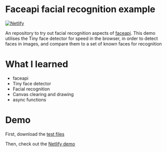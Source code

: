 # Faceapi facial recognition example
[![Netlify](https://img.shields.io/netlify/67dda527-6328-458e-b5eb-db516a664f06?logo=Netlify&style=for-the-badge)](https://faceapi-recognition-web.netlify.app)

An repository to try out facial recognition aspects of [faceapi](https://github.com/justadudewhohacks/face-api.js/). This demo utilises the Tiny face detector for speed in the browser, in order to detect faces in images, and compare them to a set of known faces for recognition

# What I learned

- faceapi
- Tiny face detector
- Facial recognition
- Canvas clearing and drawing
- async functions

# Demo

First, download the [test files](https://github.com/orangegrove1955/faceapi-facial-recognition/raw/master/test_images.zip)

Then, check out the [Netlify demo](https://faceapi-recognition-web.netlify.app/)
